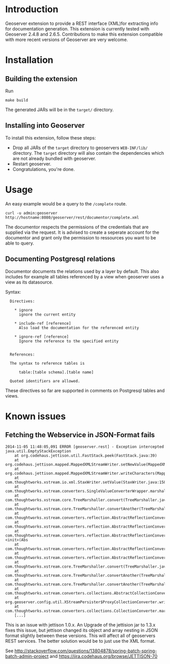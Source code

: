 Introduction
============

Geoserver extension to provide a REST interface (XML)for extracting info for documentation generation.
This extension is currently tested with Geoserver 2.4.8 and 2.6.5. Contributions to make this extension compatible
with more recent versions of Geoserver are very welcome.

Installation
============

Building the extension
----------------------

Run

    make build
    
The generated JARs will be in the `target/` directory.


Installing into Geoserver
-------------------------

To install this extension, follow these steps:
* Drop all JARs of the `target` directory to geoservers `WEB-INF/lib/` directory. The `target` directory will also contain the dependencies which are not already bundled with geoserver.
* Restart geoserver.
* Congratulations, you're done.


Usage
=====

An easy example would be a query to the `/complete` route.

`curl -u admin:geoserver http://hostname:8080/geoserver/rest/documentor/complete.xml`

The documentor respects the permissions of the credentials that are supplied via the request.
It is advised to create a seperate account for the documentor and grant only the permission to ressources you want to
be able to query.


Documenting Postgresql relations
--------------------------------

Documentor documents the relations used by a layer by default. This also includes for example all tables referenced by a view when geoserver uses a view as its datasource.

Syntax:

     
	  Directives:
	  
	    * ignore
	      ignore the current entity
	    
	    * include-ref [reference]
	      Also load the documentation for the referenced entity
	      
	    * ignore-ref [reference]
	      Ignore the reference to the specified entity
	 
	      
	  References:
	  
	  The syntax to reference tables is
	  
	      table:[table schema].[table name]
	 
	  Quoted identifiers are allowed.
	 
	 
These directives so far are supported in comments on Postgresql tables and views.


Known issues
============


Fetching the Webservice in JSON-Format fails
--------------------------------------------

	2014-11-05 11:48:05,091 ERROR [geoserver.rest] - Exception intercepted
	java.util.EmptyStackException
	    at org.codehaus.jettison.util.FastStack.peek(FastStack.java:39)
	    at org.codehaus.jettison.mapped.MappedXMLStreamWriter.setNewValue(MappedXMLStreamWriter.ja
	    at org.codehaus.jettison.mapped.MappedXMLStreamWriter.writeCharacters(MappedXMLStreamWrite
	    at com.thoughtworks.xstream.io.xml.StaxWriter.setValue(StaxWriter.java:158)
	    at com.thoughtworks.xstream.converters.SingleValueConverterWrapper.marshal(SingleValueConv
	    at com.thoughtworks.xstream.core.TreeMarshaller.convert(TreeMarshaller.java:70)
	    at com.thoughtworks.xstream.core.TreeMarshaller.convertAnother(TreeMarshaller.java:58)
	    at com.thoughtworks.xstream.converters.reflection.AbstractReflectionConverter.marshallFiel
	    at com.thoughtworks.xstream.converters.reflection.AbstractReflectionConverter$2.writeField
	    at com.thoughtworks.xstream.converters.reflection.AbstractReflectionConverter$2.<init>(Abs
	    at com.thoughtworks.xstream.converters.reflection.AbstractReflectionConverter.doMarshal(Ab
	    at com.thoughtworks.xstream.converters.reflection.AbstractReflectionConverter.marshal(Abst
	    at com.thoughtworks.xstream.core.TreeMarshaller.convert(TreeMarshaller.java:70)
	    at com.thoughtworks.xstream.core.TreeMarshaller.convertAnother(TreeMarshaller.java:58)
	    at com.thoughtworks.xstream.core.TreeMarshaller.convertAnother(TreeMarshaller.java:43)
	    at com.thoughtworks.xstream.converters.collections.AbstractCollectionConverter.writeItem(A
	    at org.geoserver.config.util.XStreamPersister$ProxyCollectionConverter.writeItem(XStreamPe
	    at com.thoughtworks.xstream.converters.collections.CollectionConverter.marshal(CollectionC
	    [...]

This is an issue with jettison 1.0.x. An Upgrade of the jettision jar to 1.3.x fixes this issue, but jettison changed its object and array nesting in JSON format slightly between these versions. This will affect all of geoservers REST services. The better solution would be to just use the XML format.

See http://stackoverflow.com/questions/13804878/spring-batch-spring-batch-admin-project and https://jira.codehaus.org/browse/JETTISON-70

